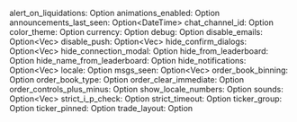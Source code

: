 alert_on_liquidations: Option<bool>
animations_enabled: Option<bool>
announcements_last_seen: Option<DateTime<Utc>>
chat_channel_id: Option<f64>
color_theme: Option<String>
currency: Option<String>
debug: Option<bool>
disable_emails: Option<Vec<String>>
disable_push: Option<Vec<String>>
hide_confirm_dialogs: Option<Vec<String>>
hide_connection_modal: Option<bool>
hide_from_leaderboard: Option<bool>
hide_name_from_leaderboard: Option<bool>
hide_notifications: Option<Vec<String>>
locale: Option<String>
msgs_seen: Option<Vec<String>>
order_book_binning: Option<OrderBookBinningOrderBookBinning>
order_book_type: Option<String>
order_clear_immediate: Option<bool>
order_controls_plus_minus: Option<bool>
show_locale_numbers: Option<bool>
sounds: Option<Vec<String>>
strict_i_p_check: Option<bool>
strict_timeout: Option<bool>
ticker_group: Option<String>
ticker_pinned: Option<bool>
trade_layout: Option<String>